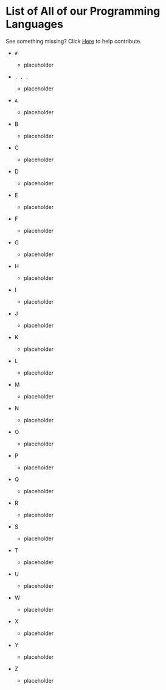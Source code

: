 # List of All of our Programming Languages
See something missing? Click [Here](https://github.com/Maniacxxx/programming-language-list/blob/main/Contribute.md) to help contribute.

- `#`
  - placeholder
  
- `. . .`
  - placeholder
  
- `A`
  - placeholder
  
- B
  - placeholder
  
- C
  - placeholder
  
- D
  - placeholder
  
- E
  - placeholder
  
- F
  - placeholder
  
- G
  - placeholder
  
- H
  - placeholder
  
- I
  - placeholder
  
- J
  - placeholder
  
- K
  - placeholder
  
- L
  - placeholder
  
- M
  - placeholder
  
- N
  - placeholder
  
- O
  - placeholder
  
- P
  - placeholder
  
- Q
  - placeholder
  
- R
  - placeholder
  
- S
  - placeholder
  
- T
  - placeholder
  
- U
  - placeholder
  
- W
  - placeholder
  
- X
  - placeholder
  
- Y
  - placeholder
  
- Z
  - placeholder
